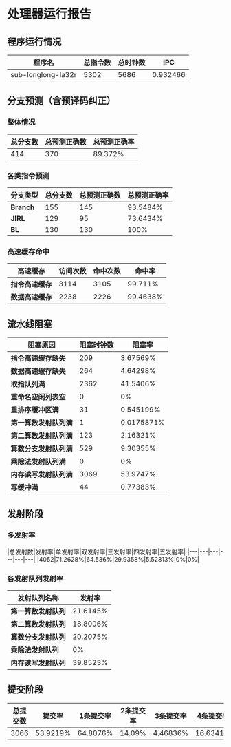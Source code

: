 # 处理器运行报告
## 程序运行情况
|程序名|总指令数|总时钟数|IPC|
|---|---|---|---|
|sub-longlong-la32r|5302|5686|0.932466|

## 分支预测（含预译码纠正）
### 整体情况
|总分支数|总预测正确数|总预测正确率|
|---|---|---|
|414|370|89.372%|

### 各类指令预测
|分支类型|总分支数|总预测正确数|总预测正确率|
|---|---|---|---|
|**Branch**| 155 | 145 | 93.5484%|
|**JIRL**| 129 | 95 | 73.6434%|
|**BL**| 130 | 130 | 100%|

### 高速缓存命中
|高速缓存|访问次数|命中次数|命中率|
|---|---|---|---|
|**指令高速缓存**| 3114 | 3105 | 99.711%|
|**数据高速缓存**| 2238 | 2226 | 99.4638%|
## 流水线阻塞
|阻塞原因|阻塞时钟数|阻塞率|
|---|---|---|
|**指令高速缓存缺失**| 209 | 3.67569%|
|**数据高速缓存缺失**| 264 | 4.64298%|
|**取指队列满**| 2362 | 41.5406%|
|**重命名空闲列表空**|0 | 0%|
|**重排序缓冲区满**|31 | 0.545199%|
|**第一算数发射队列满**|1 | 0.0175871%|
|**第二算数发射队列满**|123 | 2.16321%|
|**算数分支发射队列满**|529 | 9.30355%|
|**乘除法发射队列满**|0 | 0%|
|**内存读写发射队列满**|3069 | 53.9747%|
|**写缓冲满**|44 | 0.77383%|

## 发射阶段
### 多发射率
|总发射数|发射率|单发射率|双发射率|三发射率|四发射率|五发射率|
|---|---|---|---|---|---|
|4052|71.2628%|64.536%|29.9358%|5.52813%|0%|0%|

### 各发射队列发射率
|发射队列名称|发射率|
|---|---|
|**第一算数发射队列**|21.6145%|
|**第二算数发射队列**|18.8006%|
|**算数分支发射队列**|20.2075%|
|**乘除法发射队列**|0%|
|**内存读写发射队列**|39.8523%|

## 提交阶段
|总提交数|提交率|1条提交率|2条提交率|3条提交率|4条提交率|
|---|---|---|---|---|---|
|3066|53.9219%|64.8076%|14.09%|4.46836%|16.6341%|
